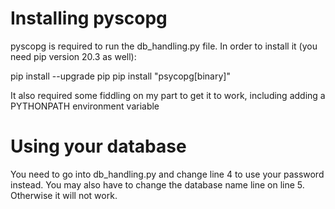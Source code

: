 # Installing pyscopg
pyscopg is required to run the db_handling.py file. In order to install it (you need pip version 20.3 as well):

pip install --upgrade pip
pip install "psycopg[binary]"

It also required some fiddling on my part to get it to work, including adding a PYTHONPATH environment variable

# Using your database
You need to go into db_handling.py and change line 4 to use your password instead. You may also have to change the database name line on line 5. Otherwise it will not work.